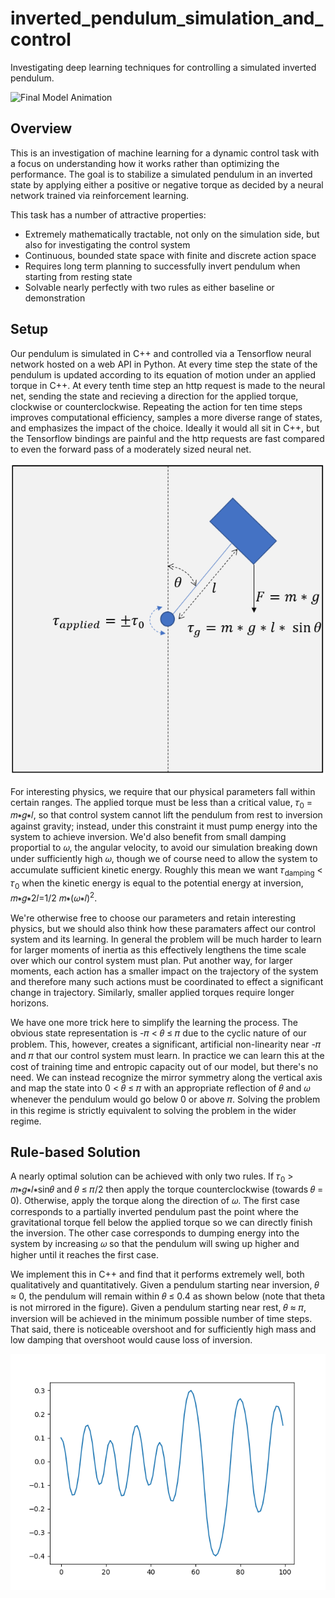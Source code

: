 # inverted_pendulum_simulation_and_control
Investigating deep learning techniques for controlling a simulated inverted pendulum.

![Final Model Animation](https://github.com/pcummer/inverted_pendulum_simulation_and_control/blob/master/pendulum_rectified.gif)

## Overview
This is an investigation of machine learning for a dynamic control task with a focus on understanding how it works rather than optimizing the performance. The goal is to stabilize a simulated pendulum in an inverted state by applying either a positive or negative torque as decided by a neural network trained via reinforcement learning. 

This task has a number of attractive properties: 
* Extremely mathematically tractable, not only on the simulation side, but also for investigating the control system
* Continuous, bounded state space with finite and discrete action space
* Requires long term planning to successfully invert pendulum when starting from resting state
* Solvable nearly perfectly with two rules as either baseline or demonstration

## Setup
Our pendulum is simulated in C++ and controlled via a Tensorflow neural network hosted on a web API in Python. At every time step the state of the pendulum is updated according to its equation of motion under an applied torque in C++. At every tenth time step an http request is made to the neural net, sending the state and recieving a direction for the applied torque, clockwise or counterclockwise. Repeating the action for ten time steps improves computational efficiency, samples a more diverse range of states, and emphasizes the impact of the choice. Ideally it would all sit in C++, but the Tensorflow bindings are painful and the http requests are fast compared to even the forward pass of a moderately sized neural net. 

![Setup Diagram](https://github.com/pcummer/inverted_pendulum_simulation_and_control/blob/master/Setup%20diagram.PNG)

For interesting physics, we require that our physical parameters fall within certain ranges. The applied torque must be less than a critical value, 𝜏<sub>0</sub> = 𝑚∗𝑔∗𝑙, so that control system cannot lift the pendulum from rest to inversion against gravity; instead, under this constraint it must pump energy into the system to achieve inversion. We'd also benefit from small damping proportial to 𝜔, the angular velocity, to avoid our simulation breaking down under sufficiently high 𝜔, though we of course need to allow the system to accumulate sufficient kinetic energy. Roughly this mean we want 𝜏<sub>damping</sub> < 𝜏<sub>0</sub> when the kinetic energy is equal to the potential energy at inversion, 𝑚∗𝑔∗2𝑙=1/2 𝑚∗(𝜔∗𝑙)<sup>2</sup>. 

We're otherwise free to choose our parameters and retain interesting physics, but we should also think how these paramaters affect our control system and its learning. In general the problem will be much harder to learn for larger moments of inertia as this effectively lengthens the time scale over which our control system must plan. Put another way, for larger moments, each action has a smaller impact on the trajectory of the system and therefore many such actions must be coordinated to effect a significant change in trajectory. Similarly, smaller applied torques require longer horizons.

We have one more trick here to simplify the learning the process. The obvious state representation is -𝜋 < 𝜃 ≤ 𝜋 due to the cyclic nature of our problem. This, however, creates a significant, artificial non-linearity near -𝜋 and 𝜋 that our control system must learn. In practice we can learn this at the cost of training time and entropic capacity out of our model, but there's no need. We can instead recognize the mirror symmetry along the vertical axis and map the state into 0 < 𝜃 ≤ 𝜋 with an appropriate reflection of 𝜃 and 𝜔 whenever the pendulum would go below 0 or above 𝜋. Solving the problem in this regime is strictly equivalent to solving the problem in the wider regime.

## Rule-based Solution
A nearly optimal solution can be achieved with only two rules. If 𝜏<sub>0</sub> > 𝑚∗𝑔∗𝑙∗sin⁡𝜃 and 𝜃 ≤ 𝜋/2 then apply the torque counterclockwise (towards 𝜃 = 0). Otherwise, apply the torque along the direction of 𝜔. The first case corresponds to a partially inverted pendulum past the point where the gravitational torque fell below the applied torque so we can directly finish the inversion. The other case corresponds to dumping energy into the system by increasing 𝜔 so that the pendulum will swing up higher and higher until it reaches the first case. 

We implement this in C++ and find that it performs extremely well, both qualitatively and quantitatively. Given a pendulum starting near inversion, 𝜃 ≈ 0, the pendulum will remain within 𝜃 ≤ 0.4 as shown below (note that theta is not mirrored in the figure). Given a pendulum starting near rest, 𝜃 ≈ 𝜋, inversion will be achieved in the minimum possible number of time steps. That said, there is noticeable overshoot and for sufficiently high mass and low damping that overshoot would cause loss of inversion. 

![Rule-based Evolution](https://github.com/pcummer/inverted_pendulum_simulation_and_control/blob/master/rule_start_0_1.png)


